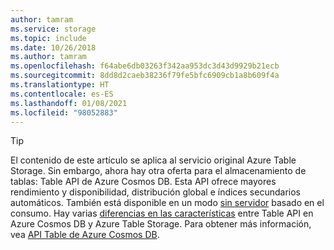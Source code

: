 ```yaml
---
author: tamram
ms.service: storage
ms.topic: include
ms.date: 10/26/2018
ms.author: tamram
ms.openlocfilehash: f64abe6db03263f342aa953dc3d43d9929b21ecb
ms.sourcegitcommit: 8dd8d2caeb38236f79fe5bfc6909cb1a8b609f4a
ms.translationtype: HT
ms.contentlocale: es-ES
ms.lasthandoff: 01/08/2021
ms.locfileid: "98052883"
---
```

> [!TIP]
> El contenido de este artículo se aplica al servicio original Azure Table Storage. Sin embargo, ahora hay otra oferta para el almacenamiento de tablas: Table API de Azure Cosmos DB. Esta API ofrece mayores rendimiento y disponibilidad, distribución global e índices secundarios automáticos. También está disponible en un modo [sin servidor](../articles/cosmos-db/serverless.md) basado en el consumo. Hay varias [diferencias en las características](../articles/cosmos-db/table-api-faq.md#table-api-vs-table-storage) entre Table API en Azure Cosmos DB y Azure Table Storage. Para obtener más información, vea [API Table de Azure Cosmos DB](../articles/cosmos-db/table-introduction.md). 
>
